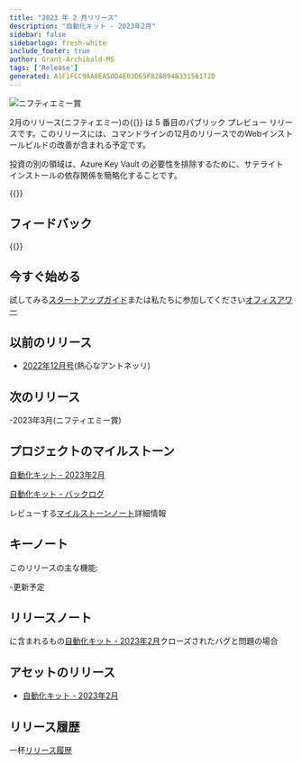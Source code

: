 ```yaml
---
title: "2023 年 2 月リリース"
description: "自動化キット - 2023年2月"
sidebar: false
sidebarlogo: fresh-white
include_footer: true
author: Grant-Archibald-MS
tags: ['Release']
generated: A1F1FCC9AA8EA50D4E03D65F828094B33158172D
---
```


<div class="optional">

![ニフティエミー賞](/images/nifty-emmy.png)

2月のリリース(ニフティエミー)の{{<product-name>}} は 5 番目のパブリック プレビュー リリースです。このリリースには、コマンドラインの12月のリリースでのWebインストールビルドの改善が含まれる予定です。

投資の別の領域は、Azure Key Vault の必要性を排除するために、サテライト インストールの依存関係を簡略化することです。

</div>

<div class="optional">

{{<presentationStyles>}}

## フィードバック

{{<questions name="/content/ja/releases/feburary-2023.json" completed="フィードバックをお寄せいただきありがとうございます" showNavigationButtons="false" locale="ja">}}

</div>

<div class="optional">

## 今すぐ始める

試してみる[スタートアップガイド](/ja/get-started)または私たちに参加してください[オフィスアワー](/ja/office-hours)

## 以前のリリース

- [2022年12月号](/ja/releases/december-2022)(熱心なアントネッリ)

## 次のリリース

-2023年3月(ニフティエミー賞)

## プロジェクトのマイルストーン

[自動化キット - 2023年2月](https://github.com/orgs/microsoft/projects/486/views/9)

[自動化キット - バックログ](https://github.com/orgs/microsoft/projects/486/views/1)

レビューする[マイルストーンノート](/ja/releases/milestones)詳細情報

## キーノート

このリリースの主な機能:

-更新予定

## リリースノート

に含まれるもの[自動化キット - 2023年2月](https://github.com/microsoft/powercat-automation-kit/releases/tag/AutomationKit-February2023)クローズされたバグと問題の場合

## アセットのリリース

- [自動化キット - 2023年2月](https://github.com/microsoft/powercat-automation-kit/releases/tag/AutomationKit-February2023)

## リリース履歴

一杯[リリース履歴](/ja/releases)

</div>
